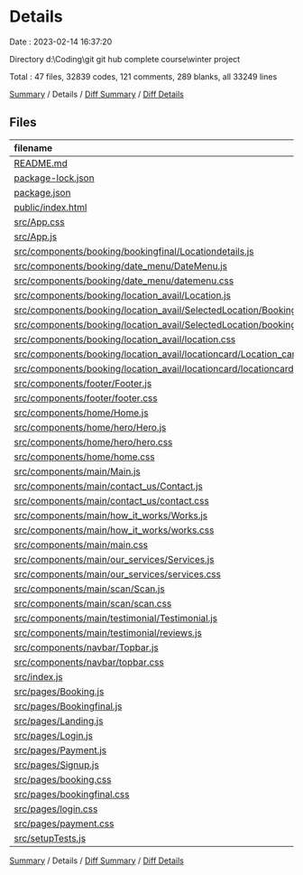 # Details

Date : 2023-02-14 16:37:20

Directory d:\\Coding\\git git hub complete course\\winter project

Total : 47 files,  32839 codes, 121 comments, 289 blanks, all 33249 lines

[Summary](results.md) / Details / [Diff Summary](diff.md) / [Diff Details](diff-details.md)

## Files
| filename | language | code | comment | blank | total |
| :--- | :--- | ---: | ---: | ---: | ---: |
| [README.md](/README.md) | Markdown | 38 | 0 | 33 | 71 |
| [package-lock.json](/package-lock.json) | JSON | 29,867 | 0 | 1 | 29,868 |
| [package.json](/package.json) | JSON | 45 | 0 | 1 | 46 |
| [public/index.html](/public/index.html) | HTML | 40 | 0 | 3 | 43 |
| [src/App.css](/src/App.css) | CSS | 16 | 23 | 1 | 40 |
| [src/App.js](/src/App.js) | JavaScript | 76 | 0 | 3 | 79 |
| [src/components/booking/bookingfinal/Locationdetails.js](/src/components/booking/bookingfinal/Locationdetails.js) | JavaScript | 48 | 3 | 10 | 61 |
| [src/components/booking/date_menu/DateMenu.js](/src/components/booking/date_menu/DateMenu.js) | JavaScript | 90 | 0 | 5 | 95 |
| [src/components/booking/date_menu/datemenu.css](/src/components/booking/date_menu/datemenu.css) | CSS | 157 | 11 | 15 | 183 |
| [src/components/booking/location_avail/Location.js](/src/components/booking/location_avail/Location.js) | JavaScript | 48 | 0 | 7 | 55 |
| [src/components/booking/location_avail/SelectedLocation/BookingLocationInfo.js](/src/components/booking/location_avail/SelectedLocation/BookingLocationInfo.js) | JavaScript | 144 | 0 | 4 | 148 |
| [src/components/booking/location_avail/SelectedLocation/bookinglocationinfo.css](/src/components/booking/location_avail/SelectedLocation/bookinglocationinfo.css) | CSS | 110 | 8 | 8 | 126 |
| [src/components/booking/location_avail/location.css](/src/components/booking/location_avail/location.css) | CSS | 42 | 1 | 3 | 46 |
| [src/components/booking/location_avail/locationcard/Location_card.js](/src/components/booking/location_avail/locationcard/Location_card.js) | JavaScript | 129 | 0 | 3 | 132 |
| [src/components/booking/location_avail/locationcard/locationcard.css](/src/components/booking/location_avail/locationcard/locationcard.css) | CSS | 68 | 2 | 3 | 73 |
| [src/components/footer/Footer.js](/src/components/footer/Footer.js) | JavaScript | 82 | 0 | 22 | 104 |
| [src/components/footer/footer.css](/src/components/footer/footer.css) | CSS | 105 | 0 | 23 | 128 |
| [src/components/home/Home.js](/src/components/home/Home.js) | JavaScript | 16 | 0 | 3 | 19 |
| [src/components/home/hero/Hero.js](/src/components/home/hero/Hero.js) | JavaScript | 30 | 3 | 4 | 37 |
| [src/components/home/hero/hero.css](/src/components/home/hero/hero.css) | CSS | 112 | 4 | 8 | 124 |
| [src/components/home/home.css](/src/components/home/home.css) | CSS | 21 | 14 | 6 | 41 |
| [src/components/main/Main.js](/src/components/main/Main.js) | JavaScript | 17 | 0 | 4 | 21 |
| [src/components/main/contact_us/Contact.js](/src/components/main/contact_us/Contact.js) | JavaScript | 62 | 0 | 3 | 65 |
| [src/components/main/contact_us/contact.css](/src/components/main/contact_us/contact.css) | CSS | 161 | 10 | 11 | 182 |
| [src/components/main/how_it_works/Works.js](/src/components/main/how_it_works/Works.js) | JavaScript | 49 | 0 | 2 | 51 |
| [src/components/main/how_it_works/works.css](/src/components/main/how_it_works/works.css) | CSS | 58 | 0 | 3 | 61 |
| [src/components/main/main.css](/src/components/main/main.css) | CSS | 79 | 2 | 6 | 87 |
| [src/components/main/our_services/Services.js](/src/components/main/our_services/Services.js) | JavaScript | 47 | 0 | 3 | 50 |
| [src/components/main/our_services/services.css](/src/components/main/our_services/services.css) | CSS | 99 | 17 | 9 | 125 |
| [src/components/main/scan/Scan.js](/src/components/main/scan/Scan.js) | JavaScript | 30 | 4 | 3 | 37 |
| [src/components/main/scan/scan.css](/src/components/main/scan/scan.css) | CSS | 37 | 0 | 5 | 42 |
| [src/components/main/testimonial/Testimonial.js](/src/components/main/testimonial/Testimonial.js) | JavaScript | 48 | 0 | 2 | 50 |
| [src/components/main/testimonial/reviews.js](/src/components/main/testimonial/reviews.js) | JavaScript | 37 | 0 | 1 | 38 |
| [src/components/navbar/Topbar.js](/src/components/navbar/Topbar.js) | JavaScript | 95 | 2 | 11 | 108 |
| [src/components/navbar/topbar.css](/src/components/navbar/topbar.css) | CSS | 110 | 7 | 14 | 131 |
| [src/index.js](/src/index.js) | JavaScript | 9 | 0 | 3 | 12 |
| [src/pages/Booking.js](/src/pages/Booking.js) | JavaScript | 15 | 1 | 4 | 20 |
| [src/pages/Bookingfinal.js](/src/pages/Bookingfinal.js) | JavaScript | 96 | 1 | 11 | 108 |
| [src/pages/Landing.js](/src/pages/Landing.js) | JavaScript | 15 | 0 | 3 | 18 |
| [src/pages/Login.js](/src/pages/Login.js) | JavaScript | 66 | 0 | 4 | 70 |
| [src/pages/Payment.js](/src/pages/Payment.js) | JavaScript | 77 | 0 | 6 | 83 |
| [src/pages/Signup.js](/src/pages/Signup.js) | JavaScript | 68 | 1 | 2 | 71 |
| [src/pages/booking.css](/src/pages/booking.css) | CSS | 0 | 0 | 2 | 2 |
| [src/pages/bookingfinal.css](/src/pages/bookingfinal.css) | CSS | 21 | 3 | 2 | 26 |
| [src/pages/login.css](/src/pages/login.css) | CSS | 141 | 0 | 3 | 144 |
| [src/pages/payment.css](/src/pages/payment.css) | CSS | 117 | 0 | 5 | 122 |
| [src/setupTests.js](/src/setupTests.js) | JavaScript | 1 | 4 | 1 | 6 |

[Summary](results.md) / Details / [Diff Summary](diff.md) / [Diff Details](diff-details.md)